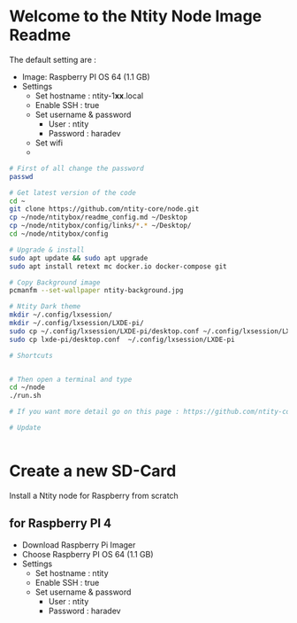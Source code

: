 # Welcome to the Ntity Node Image Readme

The default setting are :  
- Image:  Raspberry PI OS 64 (1.1 GB)
- Settings
  - Set hostname : ntity-1**xx**.local
  - Enable SSH : true
  - Set username & password
    - User : ntity
    - Password : haradev
  - Set wifi
  - 

```bash
# First of all change the password
passwd 

# Get latest version of the code
cd ~
git clone https://github.com/ntity-core/node.git
cp ~/node/ntitybox/readme_config.md ~/Desktop
cp ~/node/ntitybox/config/links/*.* ~/Desktop/
cd ~/node/ntitybox/config

# Upgrade & install
sudo apt update && sudo apt upgrade
sudo apt install retext mc docker.io docker-compose git

# Copy Background image
pcmanfm --set-wallpaper ntity-background.jpg

# Ntity Dark theme
mkdir ~/.config/lxsession/
mkdir ~/.config/lxsession/LXDE-pi/
sudo cp ~/.config/lxsession/LXDE-pi/desktop.conf ~/.config/lxsession/LXDE-pi/desktop.conf.old
sudo cp lxde-pi/desktop.conf  ~/.config/lxsession/LXDE-pi

# Shortcuts


# Then open a terminal and type
cd ~/node
./run.sh

# If you want more detail go on this page : https://github.com/ntity-core/node

# Update



```


# Create a new SD-Card

Install a Ntity node for Raspberry from scratch

## for Raspberry PI 4
- Download Raspberry Pi Imager
- Choose Raspberry PI OS 64 (1.1 GB)
- Settings
  - Set hostname : ntity
  - Enable SSH : true
  - Set username & password
    - User : ntity
    - Password : haradev